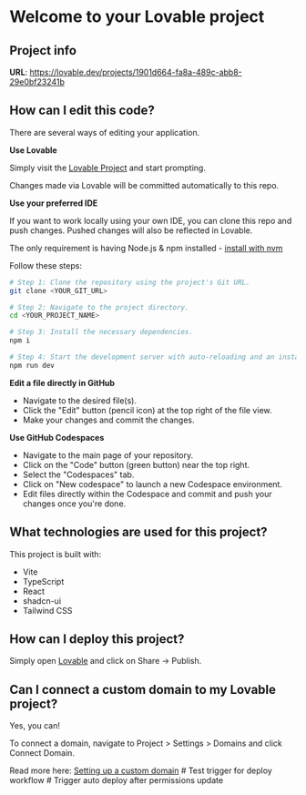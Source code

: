 # Welcome to your Lovable project

## Project info

**URL**: https://lovable.dev/projects/1901d664-fa8a-489c-abb8-29e0bf23241b

## How can I edit this code?

There are several ways of editing your application.

**Use Lovable**

Simply visit the [Lovable Project](https://lovable.dev/projects/1901d664-fa8a-489c-abb8-29e0bf23241b) and start prompting.

Changes made via Lovable will be committed automatically to this repo.

**Use your preferred IDE**

If you want to work locally using your own IDE, you can clone this repo and push changes. Pushed changes will also be reflected in Lovable.

The only requirement is having Node.js & npm installed - [install with nvm](https://github.com/nvm-sh/nvm#installing-and-updating)

Follow these steps:

```sh
# Step 1: Clone the repository using the project's Git URL.
git clone <YOUR_GIT_URL>

# Step 2: Navigate to the project directory.
cd <YOUR_PROJECT_NAME>

# Step 3: Install the necessary dependencies.
npm i

# Step 4: Start the development server with auto-reloading and an instant preview.
npm run dev
```

**Edit a file directly in GitHub**

- Navigate to the desired file(s).
- Click the "Edit" button (pencil icon) at the top right of the file view.
- Make your changes and commit the changes.

**Use GitHub Codespaces**

- Navigate to the main page of your repository.
- Click on the "Code" button (green button) near the top right.
- Select the "Codespaces" tab.
- Click on "New codespace" to launch a new Codespace environment.
- Edit files directly within the Codespace and commit and push your changes once you're done.

## What technologies are used for this project?

This project is built with:

- Vite
- TypeScript
- React
- shadcn-ui
- Tailwind CSS

## How can I deploy this project?

Simply open [Lovable](https://lovable.dev/projects/1901d664-fa8a-489c-abb8-29e0bf23241b) and click on Share -> Publish.

## Can I connect a custom domain to my Lovable project?

Yes, you can!

To connect a domain, navigate to Project > Settings > Domains and click Connect Domain.

Read more here: [Setting up a custom domain](https://docs.lovable.dev/tips-tricks/custom-domain#step-by-step-guide)
#   T e s t   t r i g g e r   f o r   d e p l o y   w o r k f l o w  
 #   T r i g g e r   a u t o   d e p l o y   a f t e r   p e r m i s s i o n s   u p d a t e  
 